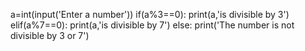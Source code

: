 a=int(input('Enter a number'))
if(a%3==0):
    print(a,'is divisible by 3')
elif(a%7==0):
    print(a,'is divisible by 7')
else:
    print('The number is not divisible by 3 or 7')
